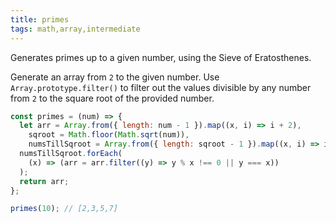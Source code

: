 ```yaml
---
title: primes
tags: math,array,intermediate
---
```


Generates primes up to a given number, using the Sieve of Eratosthenes.

Generate an array from `2` to the given number. Use `Array.prototype.filter()` to filter out the values divisible by any number from `2` to the square root of the provided number.

```js
const primes = (num) => {
  let arr = Array.from({ length: num - 1 }).map((x, i) => i + 2),
    sqroot = Math.floor(Math.sqrt(num)),
    numsTillSqroot = Array.from({ length: sqroot - 1 }).map((x, i) => i + 2);
  numsTillSqroot.forEach(
    (x) => (arr = arr.filter((y) => y % x !== 0 || y === x))
  );
  return arr;
};
```

```js
primes(10); // [2,3,5,7]
```
